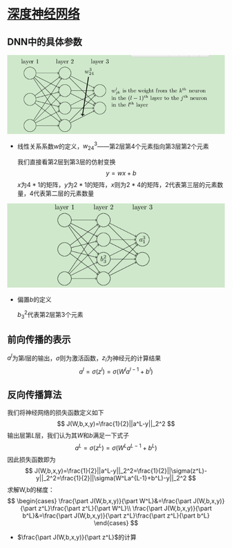 # [深度神经网络](https://zhuanlan.zhihu.com/p/29815081)

## DNN中的具体参数

![pic7](.\pic\pic7.png)

- 线性关系系数$w$的定义，$w_{24}^3$——第2层第4个元素指向第3层第2个元素

  我们直接看第2层到第3层的仿射变换
  $$
  y=wx+b
  $$
  $x$为$4*1$的矩阵，$y$为$2*1$的矩阵，$x$则为$2*4$的矩阵，$2$代表第三层的元素数量，$4$代表第二层的元素数量

![pic8](.\pic\pic8.png)

- 偏置$b$的定义

  $b^2_3$代表第2层第3个元素

## 前向传播的表示

$a^l$为第$l$层的输出，$\sigma$则为激活函数，$z_l$为神经元的计算结果
$$
a^l=\sigma(z^l)=\sigma(W^la^{l-1}+b^l)
$$

## 反向传播算法

我们将神经网络的损失函数定义如下
$$
J(W,b,x,y)=\frac{1}{2}||a^L-y||_2^2
$$
输出层第$L$层，我们认为其$W$和$b$满足一下式子
$$
a^L=\sigma(z^L)=\sigma(W^La^{L-1}+b^L)
$$
因此损失函数即为
$$
J(W,b,x,y)=\frac{1}{2}||a^L-y||_2^2=\frac{1}{2}||\sigma(z^L)-y||_2^2=\frac{1}{2}||\sigma(W^La^{L-1}+b^L)-y||_2^2
$$
求解W,b的梯度：
$$
\begin{cases}
\frac{\part J(W,b,x,y)}{\part W^L}&=\frac{\part J(W,b,x,y)}{\part z^L}\frac{\part z^L}{\part W^L}\\
\frac{\part J(W,b,x,y)}{\part b^L}&=\frac{\part J(W,b,x,y)}{\part z^L}\frac{\part z^L}{\part b^L}
\end{cases}
$$

- $\frac{\part J(W,b,x,y)}{\part z^L}$的计算

  

